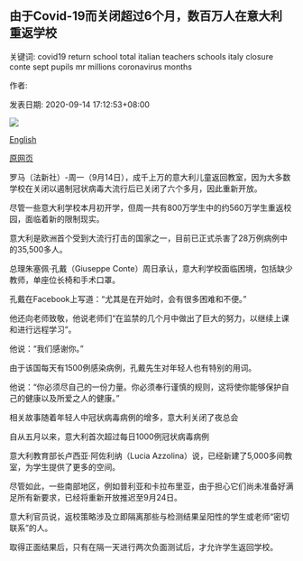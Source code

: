 ## 由于Covid-19而关闭超过6个月，数百万人在意大利重返学校

关键词: covid19 return school total italian teachers schools italy closure conte sept pupils mr millions coronavirus months

作者: 

发表日期: 2020-09-14 17:12:53+08:00

![](https://www.straitstimes.com/sites/default/files/styles/x_large/public/articles/2020/09/14/yq-italystudents-14092024.jpg?itok=7-F9q5ie)

[English](Millions%20return%20to%20school%20in%20Italy%20after%20more%20than%206%20months%20of%20closure%20due%20to%20Covid-19.md)

[原网页](https://www.straitstimes.com/world/europe/millions-return-to-school-in-italy-after-virus-closure)

罗马（法新社）-周一（9月14日），成千上万的意大利儿童返回教室，因为大多数学校在关闭以遏制冠状病毒大流行后已关闭了六个多月，因此重新开放。

尽管一些意大利学校本月初开学，但周一共有800万学生中的约560万学生重返校园，面临着新的限制现实。

意大利是欧洲首个受到大流行打击的国家之一，目前已正式杀害了28万例病例中的35,500多人。

总理朱塞佩·孔戴（Giuseppe Conte）周日承认，意大利学校面临困境，包括缺少教师，单座位长椅和手术口罩。

孔戴在Facebook上写道：“尤其是在开始时，会有很多困难和不便。”

他还向老师致敬，他说老师们“在监禁的几个月中做出了巨大的努力，以继续上课和进行远程学习”。

他说：“我们感谢你。”

由于该国每天有1500例感染病例，孔戴先生对年轻人也有特别的用词。

他说：“你必须尽自己的一份力量。你必须奉行谨慎的规则，这将使你能够保护自己的健康以及所爱之人的健康。”

相关故事随着年轻人中冠状病毒病例的增多，意大利关闭了夜总会

自从五月以来，意大利首次超过每日1000例冠状病毒病例

意大利教育部长卢西亚·阿佐利纳（Lucia Azzolina）说，已经新建了5,000多间教室，为学生提供了更多的空间。

尽管如此，一些南部地区，例如普利亚和卡拉布里亚，由于担心它们尚未准备好满足所有新要求，已经将重新开放推迟至9月24日。

意大利官员说，返校策略涉及立即隔离那些与检测结果呈阳性的学生或老师“密切联系”的人。

取得正面结果后，只有在隔一天进行两次负面测试后，才允许学生返回学校。